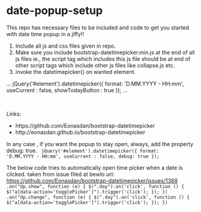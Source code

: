 # date-popup-setup
This repo has necessary files to be included and code to get you started with date time popup in a jiffy!!

1. Include all js and css files given in repo.
2. Make sure you include bootstrap-datetimepicker.min.js at the end of all js files ie., the script tag which includes this js file should be at end of other script tags which include other js files like collapse.js etc.
3. invoke the datetimepicker() on wanted element.


...
   jQuery('#element').datetimepicker({
           format: 'D.MM.YYYY - HH:mm',
           useCurrent : false,
           showTodayButton : true
   });
...

<br />

Links: 
<ul>
<li>https://github.com/Eonasdan/bootstrap-datetimepicker</li>
<li> http://eonasdan.github.io/bootstrap-datetimepicker</li>
</ul>


In any case , if you want the popup to stay open, always, add the property debug: true.
<code>
   jQuery('#element').datetimepicker({
           format: 'D.MM.YYYY - HH:mm',
           useCurrent : false,
           debug: true
   });
</code>

The below code tries to automatically open time picker when a date is clicked. taken from issue filed at bewlo url:
https://github.com/Eonasdan/bootstrap-datetimepicker/issues/1368
<code>
                .on("dp.show", function (e) {
                    $(".day").on('click', function () {
                        $("a[data-action='togglePicker']").trigger('click');
                    });
                })
                .on("dp.change", function (e) {
                    $(".day").on('click', function () {
                        $("a[data-action='togglePicker']").trigger('click');
                    });
                })
</code>                
